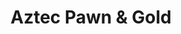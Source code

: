 ---
title: "Aztec Pawn & Gold"
url: /phoenix/aztec-pawn-and-gold-east-baseline-road/
shop: pawnbroker
---